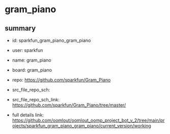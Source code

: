 # gram_piano
 
## summary 
* id: sparkfun_gram_piano_gram_piano
* user: sparkfun
* name: gram_piano
* board: gram_piano
* repo: https://github.com/sparkfun/Gram_Piano



* src_file_repo_sch: 
* src_file_repo_sch_link: https://github.com/sparkfun/Gram_Piano/tree/master/
* full details link: https://github.com/oomlout/oomlout_oomp_project_bot_v_2/tree/main/projects/sparkfun_gram_piano_gram_piano/current_version/working  







